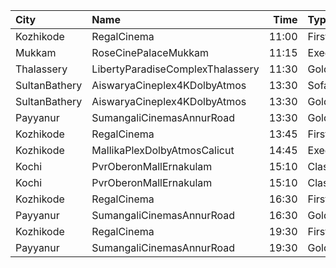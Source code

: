 | City          | Name                             |  Time | Type          | Price | Capacity | Booked |
| :------------ | :------------------------------- | ----: | :------------ | ----: | -------: | -----: |
| Kozhikode     | RegalCinema                      | 11:00 | FirstClassSc3 |  200₹ |       79 |     13 |
| Mukkam        | RoseCinePalaceMukkam             | 11:15 | Executive     |  112₹ |      161 |     80 |
| Thalassery    | LibertyParadiseComplexThalassery | 11:30 | Gold          |  125₹ |      214 |    181 |
| SultanBathery | AiswaryaCineplex4KDolbyAtmos     | 13:30 | SofaSeat      |  170₹ |       44 |     19 |
| SultanBathery | AiswaryaCineplex4KDolbyAtmos     | 13:30 | GoldClass     |  110₹ |       63 |     31 |
| Payyanur      | SumangaliCinemasAnnurRoad        | 13:30 | GoldenCircle  |  110₹ |      192 |     95 |
| Kozhikode     | RegalCinema                      | 13:45 | FirstClassSc3 |  200₹ |       79 |      9 |
| Kozhikode     | MallikaPlexDolbyAtmosCalicut     | 14:45 | Executive     |  140₹ |      163 |     81 |
| Kochi         | PvrOberonMallErnakulam           | 15:10 | Classic       |  150₹ |       54 |     48 |
| Kochi         | PvrOberonMallErnakulam           | 15:10 | ClassicPlus   |  180₹ |      104 |    104 |
| Kozhikode     | RegalCinema                      | 16:30 | FirstClassSc3 |  200₹ |       79 |      3 |
| Payyanur      | SumangaliCinemasAnnurRoad        | 16:30 | GoldenCircle  |  110₹ |      192 |     95 |
| Kozhikode     | RegalCinema                      | 19:30 | FirstClassSc3 |  200₹ |       79 |     36 |
| Payyanur      | SumangaliCinemasAnnurRoad        | 19:30 | GoldenCircle  |  110₹ |      192 |     95 |